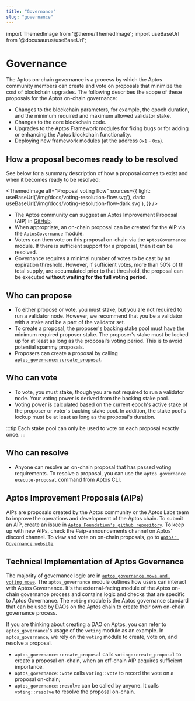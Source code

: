 ```yaml
---
title: "Governance"
slug: "governance"
---
```

import ThemedImage from '@theme/ThemedImage';
import useBaseUrl from '@docusaurus/useBaseUrl';

# Governance

The Aptos on-chain governance is a process by which the Aptos community members can create and vote on proposals that minimize the cost of blockchain upgrades. The following describes the scope of these proposals for the Aptos on-chain governance:

- Changes to the blockchain parameters, for example, the epoch duration, and the minimum required and maximum allowed validator stake.
- Changes to the core blockchain code. 
- Upgrades to the Aptos Framework modules for fixing bugs or for adding or enhancing the Aptos blockchain functionality.
- Deploying new framework modules (at the address `0x1` - `0xa`).

## How a proposal becomes ready to be resolved

See below for a summary description of how a proposal comes to exist and when it becomes ready to be resolved:

<ThemedImage
alt="Proposal voting flow"
sources={{
    light: useBaseUrl('/img/docs/voting-resolution-flow.svg'),
    dark: useBaseUrl('/img/docs/voting-resolution-flow-dark.svg'),
  }}
/>

- The  Aptos community can suggest an Aptos Improvement Proposal (AIP) in [GitHub](https://github.com/aptos-foundation/aip).
- When appropriate, an on-chain proposal can be created for the AIP via the `AptosGovernance` module. 
- Voters can then vote on this proposal on-chain via the `AptosGovernance` module. If there is sufficient support for a proposal, then it can be resolved.
- Governance requires a minimal number of votes to be cast by an expiration threshold. However, if sufficient votes, more than 50% of th total supply, are accumulated prior to that threshold, the proposal can be executed **without waiting for the full voting period**.

## Who can propose

- To either propose or vote, you must stake, but you are not required to run a validator node. However, we recommend that you be a validator with a stake and be a part of the validator set. 
- To create a proposal, the proposer's backing stake pool must have the minimum required proposer stake. The proposer's stake must be locked up for at least as long as the proposal's voting period. This is to avoid potential spammy proposals. 
- Proposers can create a proposal by calling [`aptos_governance::create_proposal`](https://github.com/aptos-labs/aptos-core/blob/27a255ebc662817944435349afc4ec33ea317e64/aptos-move/framework/aptos-framework/sources/aptos_governance.move#L183).

## Who can vote

- To vote, you must stake, though you are not required to run a validator node. Your voting power is derived from the backing stake pool. 
- Voting power is calculated based on the current epoch's active stake of the proposer or voter's backing stake pool. In addition, the stake pool's lockup must be at least as long as the proposal's duration.

:::tip
Each stake pool can only be used to vote on each proposal exactly once.
:::

## Who can resolve
- Anyone can resolve an on-chain proposal that has passed voting requirements. To resolve a proposal, you can use the `aptos governance execute-proposal` command from Aptos CLI. 

## Aptos Improvement Proposals (AIPs)

AIPs are proposals created by the Aptos community or the Aptos Labs team to improve the operations and development of the Aptos chain. 
To submit an AIP, create an issue in [`Aptos Foundation's github repository`](https://github.com/aptos-foundation/AIPs/issues). 
To keep up with new AIPs, check the #aip-announcements channel on Aptos' discord channel. 
To view and vote on on-chain proposals, go to [`Aptos' Governance website`](https://governance.aptosfoundation.org/). 

## Technical Implementation of Aptos Governance
The majority of governance logic are in [`aptos_governance.move and voting.move`](https://github.com/aptos-labs/aptos-core/blob/main/aptos-move/framework/aptos-framework/sources). 
The `aptos_governance` module outlines how users can interact with Aptos Governance. It's the external-facing module of the Aptos on-chain governance process and contains logic and checks that are specific to Aptos Governance.
The `voting` module is the Aptos governance standard that can be used by DAOs on the Aptos chain to create their own on-chain governance process.

If you are thinking about creating a DAO on Aptos, you can refer to `aptos_governance`'s usage of the `voting` module as an example. 
In `aptos_governance`, we rely on the `voting` module to create, vote on, and resolve a proposal.
- `aptos_governance::create_proposal` calls `voting::create_proposal` to create a proposal on-chain, when an off-chain AIP acquires sufficient importance. 
- `aptos_governance::vote` calls `voting::vote` to record the vote on a proposal on-chain; 
- `aptos_governance::resolve` can be called by anyone. It calls `voting::resolve` to resolve the proposal on-chain. 
